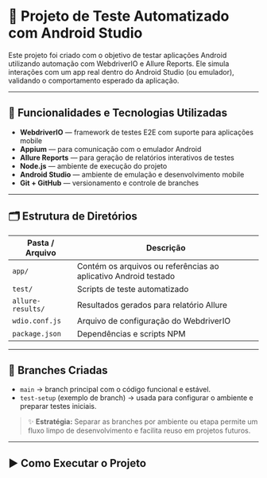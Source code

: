 # 📱 Projeto de Teste Automatizado com Android Studio

Este projeto foi criado com o objetivo de testar aplicações Android utilizando automação com WebdriverIO e Allure Reports. Ele simula interações com um app real dentro do Android Studio (ou emulador), validando o comportamento esperado da aplicação.

---

## 🔧 Funcionalidades e Tecnologias Utilizadas

- **WebdriverIO** — framework de testes E2E com suporte para aplicações mobile
- **Appium** — para comunicação com o emulador Android
- **Allure Reports** — para geração de relatórios interativos de testes
- **Node.js** — ambiente de execução do projeto
- **Android Studio** — ambiente de emulação e desenvolvimento mobile
- **Git + GitHub** — versionamento e controle de branches

---

## 🗂 Estrutura de Diretórios

| Pasta / Arquivo     | Descrição                                         |
|---------------------|---------------------------------------------------|
| `app/`              | Contém os arquivos ou referências ao aplicativo Android testado |
| `test/`             | Scripts de teste automatizado                     |
| `allure-results/`   | Resultados gerados para relatório Allure          |
| `wdio.conf.js`      | Arquivo de configuração do WebdriverIO            |
| `package.json`      | Dependências e scripts NPM                        |

---

## 🌱 Branches Criadas

- `main` → branch principal com o código funcional e estável.
- `test-setup` (exemplo de branch) → usada para configurar o ambiente e preparar testes iniciais.

> ✨ **Estratégia:** Separar as branches por ambiente ou etapa permite um fluxo limpo de desenvolvimento e facilita reuso em projetos futuros.

---

## ▶️ Como Executar o Projeto

###

